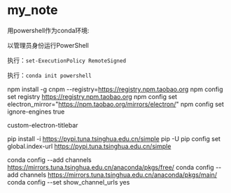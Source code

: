 # my_note
用powershell作为conda环境:

以管理员身份运行PowerShell

执行：`set-ExecutionPolicy RemoteSigned`

执行：`conda init powershell`

npm install -g cnpm --registry=https://registry.npm.taobao.org
npm config set registry https://registry.npm.taobao.org
npm config set electron_mirror="https://npm.taobao.org/mirrors/electron/"
npm config set ignore-engines true

custom-electron-titlebar

pip install -i https://pypi.tuna.tsinghua.edu.cn/simple pip -U
pip config set global.index-url https://pypi.tuna.tsinghua.edu.cn/simple

conda config --add channels https://mirrors.tuna.tsinghua.edu.cn/anaconda/pkgs/free/ 
conda config --add channels https://mirrors.tuna.tsinghua.edu.cn/anaconda/pkgs/main/ 
conda config --set show_channel_urls yes
